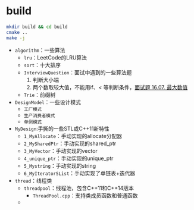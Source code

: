 
# build
```bash
mkdir build && cd build
cmake ..
make -j

```

- `algorithm`：一些算法
  - `lru`：LeetCode的LRU算法
  - `sort`：十大排序
  - `InterviewQuestion`：面试中遇到的一些算法题
     1. 判断大小端
     2. 两个数取较大值，不能用if、< 等判断条件，[面试题 16.07. 最大数值](https://leetcode.cn/problems/maximum-lcci/description/)
  - `Trie`：前缀树
- `DesignModel`：一些设计模式
  - `工厂模式`
  - `生产消费者模式`
  - `单例模式`
- `MyDesign`:手撕的一些STL或C++11新特性
  - `1_MyAllocate`：手动实现的allocate分配器
  - `2_MySharedPtr`：手动实现的shared_ptr
  - `3_MyVector`：手动实现的vector
  - `4_unique_ptr`：手动实现的unique_ptr
  - `5_Mystring`：手动实现的string
  - `6_MyIteratorSList`：手动实现了单链表+迭代器
- `thread`：线程类
  - `threadpool`：线程池，包含C++11和C++14版本
    - `ThreadPool.cpp`：支持类成员函数和普通函数
  - 